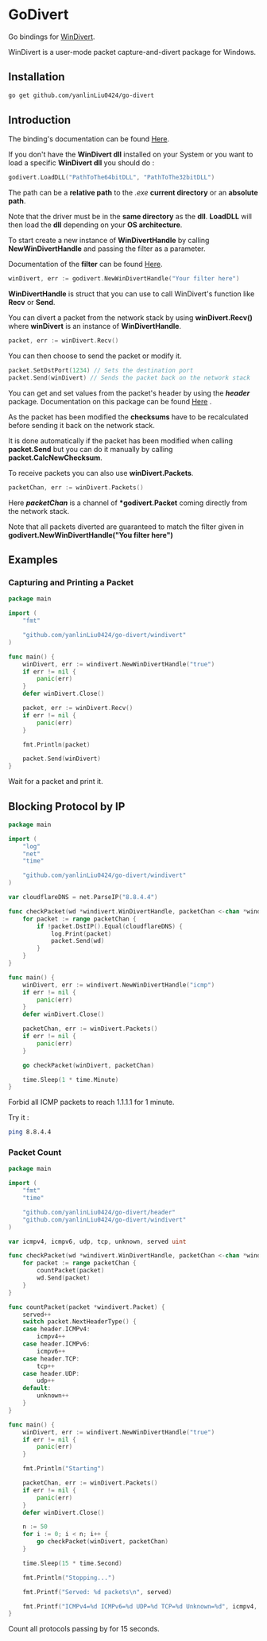 # GoDivert

Go bindings for [WinDivert](https://github.com/basil00/Divert).

WinDivert is a user-mode packet capture-and-divert package for Windows.

## Installation

```bash
go get github.com/yanlinLiu0424/go-divert
```

## Introduction

The binding's documentation can be found [Here](https://godoc.org/github.com/williamfhe/godivert).

If you don't have the **WinDivert dll** installed on your System or you want to load a specific **WinDivert dll** you should do :

```go
godivert.LoadDLL("PathToThe64bitDLL", "PathToThe32bitDLL")
```

The path can be a **relative path** to the *.exe* **current directory** or an **absolute path**.

Note that the driver must be in the **same directory** as the **dll**.
**LoadDLL** will then load the **dll** depending on your **OS architecture**.

To start create a new instance of **WinDivertHandle** by calling **NewWinDivertHandle** and passing the filter as a parameter.

Documentation of the **filter** can be found [Here](https://reqrypt.org/windivert-doc.html#filter_language).

```go
winDivert, err := godivert.NewWinDivertHandle("Your filter here")
```

**WinDivertHandle** is struct that you can use to call WinDivert's function like **Recv** or **Send**.

You can divert a packet from the network stack by using **winDivert.Recv()** where **winDivert** is an instance of **WinDivertHandle**.

```go
packet, err := winDivert.Recv()
```

You can then choose to send the packet or modify it.

```go
packet.SetDstPort(1234) // Sets the destination port
packet.Send(winDivert) // Sends the packet back on the network stack
```

You can get and set values from the packet's header by using the **_header_** package. Documentation on this package can be found [Here](https://godoc.org/github.com/williamfhe/godivert/header)
.

As the packet has been modified the **checksums** have to be recalculated before sending it back on the network stack.

It is done automatically if the packet has been modified when calling **packet.Send** but you can do it manually by calling **packet.CalcNewChecksum**.

To receive packets you can also use **winDivert.Packets**.

```go
packetChan, err := winDivert.Packets()
```

Here **_packetChan_** is a channel of **\*godivert.Packet** coming directly from the network stack.

Note that all packets diverted are guaranteed to match the filter given in **godivert.NewWinDivertHandle("You filter here")**

## Examples

### Capturing and Printing a Packet

```go
package main

import (
	"fmt"

	"github.com/yanlinLiu0424/go-divert/windivert"
)

func main() {
	winDivert, err := windivert.NewWinDivertHandle("true")
	if err != nil {
		panic(err)
	}
	defer winDivert.Close()

	packet, err := winDivert.Recv()
	if err != nil {
		panic(err)
	}

	fmt.Println(packet)

	packet.Send(winDivert)
}

```

Wait for a packet and print it.

## Blocking Protocol by IP

```go
package main

import (
	"log"
	"net"
	"time"

	"github.com/yanlinLiu0424/go-divert/windivert"
)

var cloudflareDNS = net.ParseIP("8.8.4.4")

func checkPacket(wd *windivert.WinDivertHandle, packetChan <-chan *windivert.Packet) {
	for packet := range packetChan {
		if !packet.DstIP().Equal(cloudflareDNS) {
			log.Print(packet)
			packet.Send(wd)
		}
	}
}

func main() {
	winDivert, err := windivert.NewWinDivertHandle("icmp")
	if err != nil {
		panic(err)
	}
	defer winDivert.Close()

	packetChan, err := winDivert.Packets()
	if err != nil {
		panic(err)
	}

	go checkPacket(winDivert, packetChan)

	time.Sleep(1 * time.Minute)
}

```

Forbid all ICMP packets to reach 1.1.1.1 for 1 minute.

Try it :

```bash
ping 8.8.4.4
```

### Packet Count

```go
package main

import (
	"fmt"
	"time"

	"github.com/yanlinLiu0424/go-divert/header"
	"github.com/yanlinLiu0424/go-divert/windivert"
)

var icmpv4, icmpv6, udp, tcp, unknown, served uint

func checkPacket(wd *windivert.WinDivertHandle, packetChan <-chan *windivert.Packet) {
	for packet := range packetChan {
		countPacket(packet)
		wd.Send(packet)
	}
}

func countPacket(packet *windivert.Packet) {
	served++
	switch packet.NextHeaderType() {
	case header.ICMPv4:
		icmpv4++
	case header.ICMPv6:
		icmpv6++
	case header.TCP:
		tcp++
	case header.UDP:
		udp++
	default:
		unknown++
	}
}

func main() {
	winDivert, err := windivert.NewWinDivertHandle("true")
	if err != nil {
		panic(err)
	}

	fmt.Println("Starting")

	packetChan, err := winDivert.Packets()
	if err != nil {
		panic(err)
	}
	defer winDivert.Close()

	n := 50
	for i := 0; i < n; i++ {
		go checkPacket(winDivert, packetChan)
	}

	time.Sleep(15 * time.Second)

	fmt.Println("Stopping...")

	fmt.Printf("Served: %d packets\n", served)

	fmt.Printf("ICMPv4=%d ICMPv6=%d UDP=%d TCP=%d Unknown=%d", icmpv4, icmpv6, udp, tcp, unknown)
}

```

Count all protocols passing by for 15 seconds.